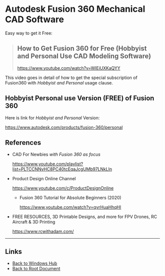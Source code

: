 # Autodesk Fusion 360 Mechanical CAD Software

Easy way to get it Free:

> ## How to Get Fusion 360 for Free (Hobbyist and Personal Use CAD Modeling Software)
>
>   <https://www.youtube.com/watch?v=WIEiUXKaQYY>

This video goes in detail of how to get the special subscription
of Fusion360 with *Hobbyist and Personal* usage clause.

## Hobbyist Personal use Version (FREE) of Fusion 360

Here is link for *Hobbyist and Personal* Version:

<https://www.autodesk.com/products/fusion-360/personal>

## References

- CAD For Newbies *with Fusion 360 as focus*

    <https://www.youtube.com/playlist?list=PLTCCNNvHC8PC40tcEqaJcgUMb97LNkLIn>

- Product Design Online Channel

    <https://www.youtube.com/c/ProductDesignOnline>

    - Fusion 360 Tutorial for Absolute Beginners (2020)

        <https://www.youtube.com/watch?v=qvrHuaHhqHI>

- FREE RESOURCES, 3D Printable Designs, and more for FPV Drones, RC Aircraft & 3D Printing

    <https://www.rcwithadam.com/>

----
<!-- Footer Begins Here -->
## Links

- [Back to Windows Hub](./README.md)
- [Back to Root Document](../README.md)
